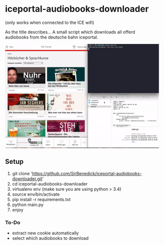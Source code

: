 # iceportal-audiobooks-downloader
(only works when connected to the ICE wifi)

As the title describes...
A small script which downloads all offerd audiobooks from the deutsche bahn iceportal.


![](https://github.com/SirBenedick/iceportal-audiobooks-downloader/blob/master/git.gif)



## Setup
1. git clone 'https://github.com/SirBenedick/iceportal-audiobooks-downloader.git'
2. cd iceportal-audiobooks-downloader
3. virtualenv env (make sure you are using python > 3.4)
4. source env/bin/activate
5. pip install -r requirements.txt
6. python main.py
7. enjoy


### To-Do
* extract new cookie automatically
* select which audiobooks to download







